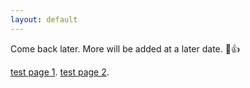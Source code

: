 ```yaml
---
layout: default
---
```


Come back later. More will be added at a later date.  🙂👍

[test page 1](./another-page.html).
[test page 2](./posts/another-page.html).